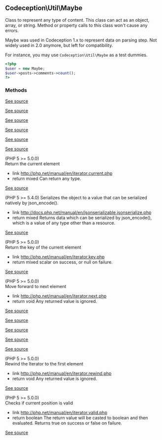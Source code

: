 
## Codeception\Util\Maybe


Class to represent any type of content.
This class can act as an object, array, or string.
Method or property calls to this class won't cause any errors.

Maybe was used in Codeception 1.x to represent data on parsing step.
Not widely used in 2.0 anymore, but left for compatibility.

For instance, you may use `Codeception\Util\Maybe` as a test dummies.

```php
<?php
$user = new Maybe;
$user->posts->comments->count();
?>
```

### Methods


[See source](https://github.com/Codeception/Codeception/blob/master/src/Codeception/Util/Maybe.php#L86)

[See source](https://github.com/Codeception/Codeception/blob/master/src/Codeception/Util/Maybe.php#L27)

[See source](https://github.com/Codeception/Codeception/blob/master/src/Codeception/Util/Maybe.php#L57)

[See source](https://github.com/Codeception/Codeception/blob/master/src/Codeception/Util/Maybe.php#L72)

[See source](https://github.com/Codeception/Codeception/blob/master/src/Codeception/Util/Maybe.php#L41)

[See source](https://github.com/Codeception/Codeception/blob/master/src/Codeception/Util/Maybe.php#L124)

(PHP 5 &gt;= 5.0.0)<br/>
Return the current element
 *  link http://php.net/manual/en/iterator.current.php
 *  return mixed Can return any type.

[See source](https://github.com/Codeception/Codeception/blob/master/src/Codeception/Util/Maybe.php#L144)

(PHP 5 >= 5.4.0)
Serializes the object to a value that can be serialized natively by json_encode().
 *  link http://docs.php.net/manual/en/jsonserializable.jsonserialize.php
 *  return mixed Returns data which can be serialized by json_encode(), which is a value of any type other than a resource.

[See source](https://github.com/Codeception/Codeception/blob/master/src/Codeception/Util/Maybe.php#L224)

(PHP 5 &gt;= 5.0.0)<br/>
Return the key of the current element
 *  link http://php.net/manual/en/iterator.key.php
 *  return mixed scalar on success, or null on failure.

[See source](https://github.com/Codeception/Codeception/blob/master/src/Codeception/Util/Maybe.php#L174)

(PHP 5 &gt;= 5.0.0)<br/>
Move forward to next element
 *  link http://php.net/manual/en/iterator.next.php
 *  return void Any returned value is ignored.

[See source](https://github.com/Codeception/Codeception/blob/master/src/Codeception/Util/Maybe.php#L163)

[See source](https://github.com/Codeception/Codeception/blob/master/src/Codeception/Util/Maybe.php#L94)

[See source](https://github.com/Codeception/Codeception/blob/master/src/Codeception/Util/Maybe.php#L102)

[See source](https://github.com/Codeception/Codeception/blob/master/src/Codeception/Util/Maybe.php#L110)

[See source](https://github.com/Codeception/Codeception/blob/master/src/Codeception/Util/Maybe.php#L117)

(PHP 5 &gt;= 5.0.0)<br/>
Rewind the Iterator to the first element
 *  link http://php.net/manual/en/iterator.rewind.php
 *  return void Any returned value is ignored.

[See source](https://github.com/Codeception/Codeception/blob/master/src/Codeception/Util/Maybe.php#L210)

(PHP 5 &gt;= 5.0.0)<br/>
Checks if current position is valid
 *  link http://php.net/manual/en/iterator.valid.php
 *  return boolean The return value will be casted to boolean and then evaluated.
Returns true on success or false on failure.

[See source](https://github.com/Codeception/Codeception/blob/master/src/Codeception/Util/Maybe.php#L191)
